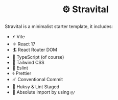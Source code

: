 # <p align="center">⚙️ Stravital</p>

Stravital is a minimalist starter template, it includes:

- ⚡️ Vite
- ⚛️ React 17
- 🏄 React Router DOM
- 💎 TypeScript (of course)
- 💨 Tailwind CSS
- 🔨 Eslint
- 🌀 Prettier
- ☄️ Conventional Commit
- 📡 Huksy & Lint Staged
- 🎯 Absolute import by using `@/`
